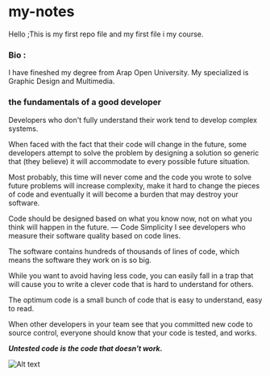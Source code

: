 # my-notes

Hello ;This is my first repo file and my first file i my course.

### <b>Bio :</b>

I have fineshed my degree from Arap Open University.
My specialized is Graphic Design and Multimedia.

### the fundamentals of a good <strong>developer</strong>

Developers who don't fully understand their work tend to develop complex systems.

When faced with the fact that their code will change in the future, some developers attempt to solve the problem by designing a solution so generic that (they believe) it will accommodate to every possible future situation.

Most probably, this time will never come and the code you wrote to solve future problems will increase complexity, make it hard to change the pieces of code and eventually it will become a burden that may destroy your software.

Code should be designed based on what you know now, not on what you think will happen in the future. —  Code Simplicity I see developers who measure their software quality based on code lines.

The software contains hundreds of thousands of lines of code, which means the software they work on is so big.

While you want to avoid having less code, you can easily fall in a trap that will cause you to write a clever code that is hard to understand for others.

The optimum code is a small bunch of code that is easy to understand, easy to read.

When other developers in your team see that you committed new code to source control, everyone should know that your code is tested, and works.

***Untested code is the code that doesn't work.***

![Alt text](https://th.bing.com/th/id/R.eaa260ab51774d5745e556ac3a959be2?rik=f8uFp9GR1Ojbzw&riu=http%3a%2f%2fwww.limitlesspowercoach.com%2fuploads%2f1%2f1%2f5%2f1%2f115102967%2fs893932251614571390_p90_i5_w1500.jpeg&ehk=DqH2i4j%2fZlL6sTXjVGMr7NhFclr02R57I3WepBA9dro%3d&risl=&pid=ImgRaw&r=0 "Untested code is the code that doesn't work")

